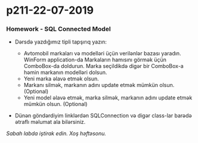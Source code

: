 # p211-22-07-2019

### Homework - SQL Connected Model
- Dərsdə yazdığımız tipli tapşırıq yazın:
  - Avtomobil markaları və modelləri üçün verilənlər bazası yaradın. WinForm application-da Markaların hamısını görmək üçün ComboBox-da doldurun. Marka seçildikdə digər bir ComboBox-a həmin markanın modelləri dolsun. 
  - Yeni marka əlavə etmək olsun.
  - Markanı silmək, markanın adını update etmək mümkün olsun. (Optional)
  - Yeni model əlavə etmək, marka silmək, markanın adını update etmək mümkün olsun. (Optional) 
  
- Dünən göndərdiyim linklərdən SQLConnection və digər class-lar barədə ətraflı məlumat ala bilərsiniz.  

*Sabah labda iştirak edin. Xoş həftəsonu.*
